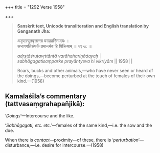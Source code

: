 +++
title = "1292 Verse 1958"

+++
> **Sanskrit text, Unicode transliteration and English translation by Ganganath Jha:** 
>
> अदृष्टाश्रुतवृत्तान्ता वराहहरिणादयः ।  
> सभागगतिसंपर्के प्रयान्त्येव हि विक्रियाम् ॥ १९५८ ॥ 
>
> *adṛṣṭāśrutavṛttāntā varāhahariṇādayaḥ* \|  
> *sabhāgagatisaṃparke prayāntyeva hi vikriyām* \|\| 1958 \|\| 
>
> Boars, bucks and other animals,—who have never seen or heard of the doings,—become perturbed at the touch of females of their own kind.—(1958)



## Kamalaśīla’s commentary (tattvasaṃgrahapañjikā):

‘*Doings*’—Intercourse and the like.

‘*Sabhāgagati, etc. etc*.’—females of the same kind,—i.e. the sow and the doe.

When there is *contact*—proximity—of these, there is ‘*perturbation*’—disturbance,—i.e. desire for intercourse.—(1958)


